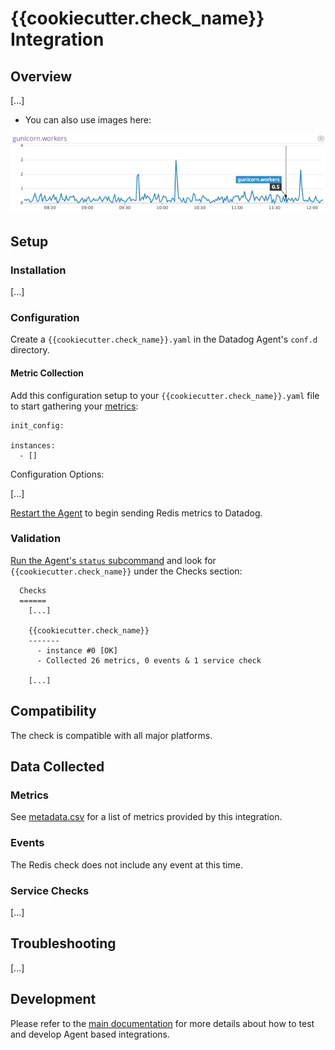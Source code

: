 # {{cookiecutter.check_name}} Integration

## Overview

[...]

* You can also use images here:

![snapshot](https://raw.githubusercontent.com/DataDog/cookiecutter-datadog-check/master/%7B%7Bcookiecutter.check_name%7D%7D/images/snapshot.png)

## Setup

### Installation

[...]

### Configuration

Create a `{{cookiecutter.check_name}}.yaml` in the Datadog Agent's `conf.d` directory.

#### Metric Collection

Add this configuration setup to your `{{cookiecutter.check_name}}.yaml` file to start gathering your [metrics](#metrics):

```
init_config:

instances:
  - []
```

Configuration Options:

[...]

[Restart the Agent](https://docs.datadoghq.com/agent/faq/agent-commands/#start-stop-restart-the-agent) to begin sending Redis metrics to Datadog.

### Validation

[Run the Agent's `status` subcommand](https://docs.datadoghq.com/agent/faq/agent-commands/#agent-status-and-information) and look for `{{cookiecutter.check_name}}` under the Checks section:

```
  Checks
  ======
    [...]

    {{cookiecutter.check_name}}
    -------
      - instance #0 [OK]
      - Collected 26 metrics, 0 events & 1 service check

    [...]
```

## Compatibility

The check is compatible with all major platforms.

## Data Collected

### Metrics

See [metadata.csv](metadata.csv) for a list of metrics provided by this integration.

### Events

The Redis check does not include any event at this time.

### Service Checks

[...]

## Troubleshooting

[...]

## Development

Please refer to the [main documentation](https://docs.datadoghq.com/developers/)
for more details about how to test and develop Agent based integrations.
